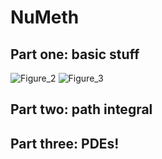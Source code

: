# NuMeth

## Part one: basic stuff
![Figure_2](https://user-images.githubusercontent.com/89815653/223781687-3c27c51e-5c48-4b50-8f79-bd69f94ae17d.png)
![Figure_3](https://user-images.githubusercontent.com/89815653/223782388-35c1033f-a123-4321-ad22-b90d339f6ee7.png)


## Part two: path integral

## Part three: PDEs!
